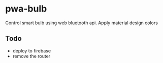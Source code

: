 # pwa-bulb
Control smart bulb using web bluetooth api.
Apply material design colors


## Todo
- deploy to firebase 
- remove the router

